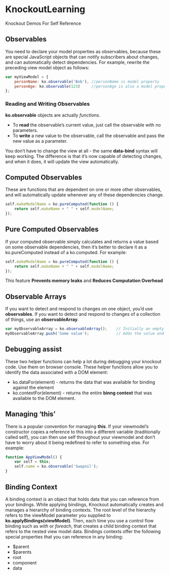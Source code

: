 # KnockoutLearning
Knockout Demos For Self Reference

## Observables
You need to declare your model properties as observables, because these are special JavaScript objects that can notify subscribers about changes, and can automatically detect dependencies.
For example, rewrite the preceding view model object as follows:

```javascript
var myViewModel = {
    personName: ko.observable('Bob'), //personName is model property
    personAge: ko.observable(123)     //personAge is also a model property
};
```
### Reading and Writing Observables
**ko.observable** objects are actually *functions*.
* To **read** the observable’s current value, just call the observable with no parameters.
* To **write** a new value to the observable, call the observable and pass the new value as a parameter. 

You don’t have to change the view at all - the same **data-bind** syntax will keep working. The difference is that it’s now capable of detecting changes, and when it does, it will update the view automatically.

## Computed Observables
These are functions that are dependent on one or more other observables, and will automatically update whenever any of these dependencies change.

```javascript
self.makeModelName = ko.pureComputed(function () {
    return self.makeName + " " + self.modelName;
});

```
## Pure Computed Observables
If your computed observable simply calculates and returns a value based on some observable dependencies, then it’s better to declare it as a ko.pureComputed instead of a ko.computed. For example:

```javascript
self.makeModelName = ko.pureComputed(function () {
    return self.makeName + " " + self.modelName;
});
```
This feature **Prevents memory leaks** and **Reduces Computation Overhead**

## Observable Arrays
If you want to detect and respond to changes on one object, you’d use **observables**. If you want to detect and respond to changes of a collection of things, use an **observableArray**.

```javascript
var myObservableArray = ko.observableArray();    // Initially an empty array
myObservableArray.push('Some value');            // Adds the value and notifies observers
```
## Debugging assist
These two helper functions can help a lot during debugging your knockout code. Use them on browser console. These helper functions allow you to identify the data associated with a DOM element:

* ko.dataFor(element) - returns the data that was available for binding against the element
* ko.contextFor(element) - returns the entire **binng context** that was available to the DOM element.

## Managing ‘this’
There is a popular convention for managing **this**. If your viewmodel’s constructor copies a reference to this into a different variable (traditionally called self), you can then use self throughout your viewmodel and don’t have to worry about it being redefined to refer to something else. For example:

```javascript
function AppViewModel() {
    var self = this;
    self.name = ko.observable('Swapnil');
}
```
## Binding Context
A binding context is an object that holds data that you can reference from your bindings. While applying bindings, Knockout automatically creates and manages a hierarchy of binding contexts. The root level of the hierarchy refers to the viewModel parameter you supplied to **ko.applyBindings(viewModel)**. Then, each time you use a control flow binding such as *with* or *foreach*, that creates a child binding context that refers to the nested view model data.
Bindings contexts offer the following special properties that you can reference in any binding:

* $parent
* $parents
* root
* component
* data
